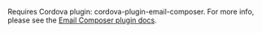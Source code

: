 

Requires Cordova plugin: cordova-plugin-email-composer. For more info, please see the [Email Composer plugin docs](https://github.com/hypery2k/cordova-email-plugin).

